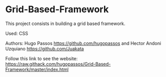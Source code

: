 # Grid-Based-Framework

This project consists in building a grid based framework.

Used: CSS

Authors: Hugo Passos https://github.com/hugopassos and Hector Andoni Uzquiano https://github.com/Juakata

Follow this link to see the website: https://raw.githack.com/hugopassos/Grid-Based-Framework/master/index.html
